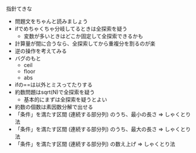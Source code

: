 指針てきな

- 問題文をちゃんと読みましょう
- ifでめちゃくちゃ分岐してるときは全探索を疑う
    - 変数が多いときはどこか固定して全探索できるかも
- 計算量が間に合うなら、全探索してから重複分を割るのが楽
- 逆の操作を考えてみる
- バグのもと
    - ceil
    - floor
    - abs
- ifの==は以外とミスってたりする 
- 約数問題はsqrt(N)で全探索を疑う
    - 基本的にまずは全探索を疑うとよい
- 約数の個数は素因数分解で出せる
- 「条件」を満たす区間 (連続する部分列) のうち、最小の長さ => しゃくとり法
- 「条件」を満たす区間 (連続する部分列) のうち、最大の長さ => しゃくとり法
- 「条件」を満たす区間 (連続する部分列) の数え上げ => しゃくとり法